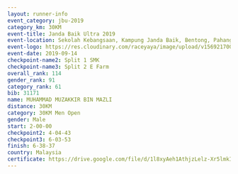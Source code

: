 ```yaml
---
layout: runner-info 
event_category: jbu-2019 
category_km: 30KM 
event-title: Janda Baik Ultra 2019 
event-location: Sekolah Kebangsaan, Kampung Janda Baik, Bentong, Pahang, Malaysia 
event-logo: https://res.cloudinary.com/raceyaya/image/upload/v1569217009/logo/janda-baik_vch1pc.jpg 
event-date: 2019-09-14 
checkpoint-name2: Split 1 SMK 
checkpoint-name3: Split 2 E Farm 
overall_rank: 114
gender_rank: 91
category_rank: 61
bib: 31171
name: MUHAMMAD MUZAKKIR BIN MAZLI
distance: 30KM
category: 30KM Men Open
gender: Male
start: 2-00-00
checkpoint2: 4-04-43
checkpoint3: 6-03-53
finish: 6-38-37
country: Malaysia
certificate: https://drive.google.com/file/d/1l8xyAeh1AthjzLelz-Xr5lmkIv9033Z_/view?usp=sharing
---
```

